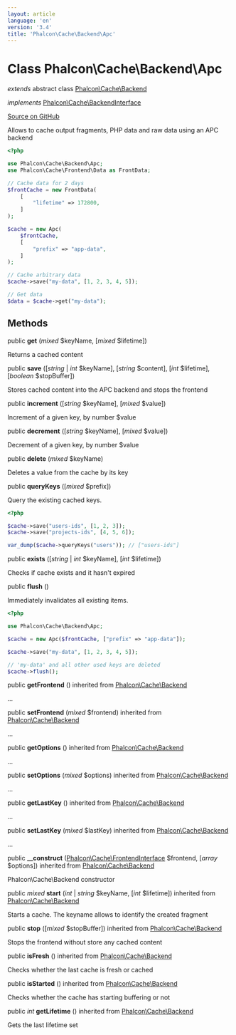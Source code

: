```yaml
---
layout: article
language: 'en'
version: '3.4'
title: 'Phalcon\Cache\Backend\Apc'
---
```

# Class **Phalcon\Cache\Backend\Apc**

*extends* abstract class [Phalcon\Cache\Backend](/3.4/en/api/Phalcon_Cache_Backend)

*implements* [Phalcon\Cache\BackendInterface](/3.4/en/api/Phalcon_Cache_BackendInterface)

<a href="https://github.com/phalcon/cphalcon/tree/v3.4.0/phalcon/cache/backend/apc.zep" class="btn btn-default btn-sm">Source on GitHub</a>

Allows to cache output fragments, PHP data and raw data using an APC backend

```php
<?php

use Phalcon\Cache\Backend\Apc;
use Phalcon\Cache\Frontend\Data as FrontData;

// Cache data for 2 days
$frontCache = new FrontData(
    [
        "lifetime" => 172800,
    ]
);

$cache = new Apc(
    $frontCache,
    [
        "prefix" => "app-data",
    ]
);

// Cache arbitrary data
$cache->save("my-data", [1, 2, 3, 4, 5]);

// Get data
$data = $cache->get("my-data");

```


## Methods
public  **get** (*mixed* $keyName, [*mixed* $lifetime])

Returns a cached content



public  **save** ([*string* | *int* $keyName], [*string* $content], [*int* $lifetime], [*boolean* $stopBuffer])

Stores cached content into the APC backend and stops the frontend



public  **increment** ([*string* $keyName], [*mixed* $value])

Increment of a given key, by number $value



public  **decrement** ([*string* $keyName], [*mixed* $value])

Decrement of a given key, by number $value



public  **delete** (*mixed* $keyName)

Deletes a value from the cache by its key



public  **queryKeys** ([*mixed* $prefix])

Query the existing cached keys.

```php
<?php

$cache->save("users-ids", [1, 2, 3]);
$cache->save("projects-ids", [4, 5, 6]);

var_dump($cache->queryKeys("users")); // ["users-ids"]

```



public  **exists** ([*string* | *int* $keyName], [*int* $lifetime])

Checks if cache exists and it hasn't expired



public  **flush** ()

Immediately invalidates all existing items.

```php
<?php

use Phalcon\Cache\Backend\Apc;

$cache = new Apc($frontCache, ["prefix" => "app-data"]);

$cache->save("my-data", [1, 2, 3, 4, 5]);

// 'my-data' and all other used keys are deleted
$cache->flush();

```



public  **getFrontend** () inherited from [Phalcon\Cache\Backend](/3.4/en/api/Phalcon_Cache_Backend)

...


public  **setFrontend** (*mixed* $frontend) inherited from [Phalcon\Cache\Backend](/3.4/en/api/Phalcon_Cache_Backend)

...


public  **getOptions** () inherited from [Phalcon\Cache\Backend](/3.4/en/api/Phalcon_Cache_Backend)

...


public  **setOptions** (*mixed* $options) inherited from [Phalcon\Cache\Backend](/3.4/en/api/Phalcon_Cache_Backend)

...


public  **getLastKey** () inherited from [Phalcon\Cache\Backend](/3.4/en/api/Phalcon_Cache_Backend)

...


public  **setLastKey** (*mixed* $lastKey) inherited from [Phalcon\Cache\Backend](/3.4/en/api/Phalcon_Cache_Backend)

...


public  **__construct** ([Phalcon\Cache\FrontendInterface](/3.4/en/api/Phalcon_Cache_FrontendInterface) $frontend, [*array* $options]) inherited from [Phalcon\Cache\Backend](/3.4/en/api/Phalcon_Cache_Backend)

Phalcon\Cache\Backend constructor



public *mixed* **start** (*int* | *string* $keyName, [*int* $lifetime]) inherited from [Phalcon\Cache\Backend](/3.4/en/api/Phalcon_Cache_Backend)

Starts a cache. The keyname allows to identify the created fragment



public  **stop** ([*mixed* $stopBuffer]) inherited from [Phalcon\Cache\Backend](/3.4/en/api/Phalcon_Cache_Backend)

Stops the frontend without store any cached content



public  **isFresh** () inherited from [Phalcon\Cache\Backend](/3.4/en/api/Phalcon_Cache_Backend)

Checks whether the last cache is fresh or cached



public  **isStarted** () inherited from [Phalcon\Cache\Backend](/3.4/en/api/Phalcon_Cache_Backend)

Checks whether the cache has starting buffering or not



public *int* **getLifetime** () inherited from [Phalcon\Cache\Backend](/3.4/en/api/Phalcon_Cache_Backend)

Gets the last lifetime set



